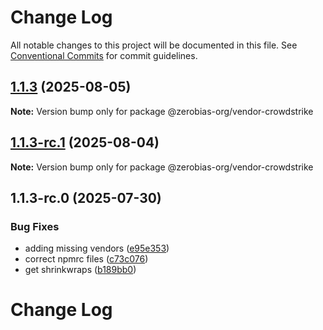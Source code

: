 # Change Log

All notable changes to this project will be documented in this file.
See [Conventional Commits](https://conventionalcommits.org) for commit guidelines.

## [1.1.3](https://github.com/zerobias-org/vendor/compare/@zerobias-org/vendor-crowdstrike@1.1.3-rc.1...@zerobias-org/vendor-crowdstrike@1.1.3) (2025-08-05)

**Note:** Version bump only for package @zerobias-org/vendor-crowdstrike





## [1.1.3-rc.1](https://github.com/zerobias-org/vendor/compare/@zerobias-org/vendor-crowdstrike@1.1.3-rc.0...@zerobias-org/vendor-crowdstrike@1.1.3-rc.1) (2025-08-04)

**Note:** Version bump only for package @zerobias-org/vendor-crowdstrike





## 1.1.3-rc.0 (2025-07-30)


### Bug Fixes

* adding missing vendors ([e95e353](https://github.com/zerobias-org/vendor/commit/e95e35309a1812973f4536f535eee460edc5414c))
* correct npmrc files ([c73c076](https://github.com/zerobias-org/vendor/commit/c73c0761e1e567cc0c2f0f8179725016d11caf8c))
* get shrinkwraps ([b189bb0](https://github.com/zerobias-org/vendor/commit/b189bb0cf53ad66427530ccc0eab7824527942d3))





# Change Log
